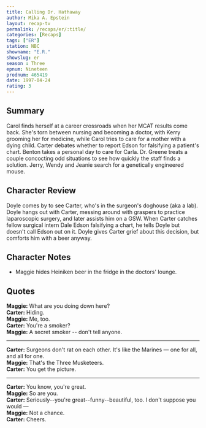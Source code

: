 ```yaml
---
title: Calling Dr. Hathaway
author: Mika A. Epstein
layout: recap-tv
permalink: /recaps/er/:title/
categories: [Recaps]
tags: ["ER"]
station: NBC
showname: "E.R."
showslug: er
season : Three  
epnum: Nineteen  
prodnum: 465419    
date: 1997-04-24  
rating: 3  
---
```


## Summary  
  
Carol finds herself at a career crossroads when her MCAT results come back. She's torn between nursing and becoming a doctor, with Kerry grooming her for medicine, while Carol tries to care for a mother with a dying child. Carter debates whether to report Edson for falsifying a patient's chart. Benton takes a personal day to care for Carla. Dr. Greene treats a couple concocting odd situations to see how quickly the staff finds a solution. Jerry, Wendy and Jeanie search for a genetically engineered mouse.

## Character Review  
  
Doyle comes by to see Carter, who's in the surgeon's doghouse (aka a lab). Doyle hangs out with Carter, messing around with graspers to practice laparoscopic surgery, and later assists him on a GSW. When Carter catches fellow surgical intern Dale Edson falsifying a chart, he tells Doyle but doesn't call Edson out on it. Doyle gives Carter grief about this decision, but comforts him with a beer anyway.

## Character Notes  
  
* Maggie hides Heiniken beer in the fridge in the doctors' lounge.

## Quotes  
  
**Maggie:** What are you doing down here?  
**Carter:** Hiding.  
**Maggie:** Me, too.  
**Carter:** You're a smoker?  
**Maggie:** A secret smoker -- don't tell anyone.  

<hr>

**Carter:** Surgeons don't rat on each other. It's like the Marines &#8212; one for all, and all for one.  
**Maggie:** That's the Three Musketeers.  
**Carter:** You get the picture.  

<hr>

**Carter:** You know, you're great.  
**Maggie:** So are you.  
**Carter:** Seriously--you're great--funny--beautiful, too. I don't suppose you would &#8212;  
**Maggie:** Not a chance.  
**Carter:** Cheers.